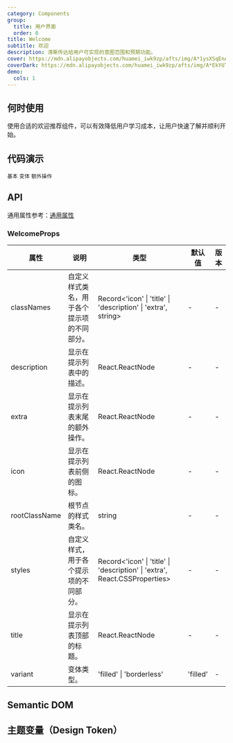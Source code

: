 ```yaml
---
category: Components
group:
  title: 用户界面
  order: 0
title: Welcome
subtitle: 欢迎
description: 清晰传达给用户可实现的意图范围和预期功能。
cover: https://mdn.alipayobjects.com/huamei_iwk9zp/afts/img/A*1ysXSqEnAckAAAAAAAAAAAAADgCCAQ/original
coverDark: https://mdn.alipayobjects.com/huamei_iwk9zp/afts/img/A*EkYUTotf-eYAAAAAAAAAAAAADgCCAQ/original
demo:
  cols: 1
---
```


## 何时使用

使用合适的欢迎推荐组件，可以有效降低用户学习成本，让用户快速了解并顺利开始。

## 代码演示

<!-- prettier-ignore -->
<code src="./demo/basic.tsx">基本</code>
<code src="./demo/variant.tsx">变体</code>
<code src="./demo/extra.tsx">额外操作</code>

## API

通用属性参考：[通用属性](/docs/react/common-props)

### WelcomeProps

| 属性 | 说明 | 类型 | 默认值 | 版本 |
| --- | --- | --- | --- | --- |
| classNames | 自定义样式类名，用于各个提示项的不同部分。 | Record<'icon' \| 'title' \| 'description' \| 'extra', string> | - | - |
| description | 显示在提示列表中的描述。 | React.ReactNode | - | - |
| extra | 显示在提示列表末尾的额外操作。 | React.ReactNode | - | - |
| icon | 显示在提示列表前侧的图标。 | React.ReactNode | - | - |
| rootClassName | 根节点的样式类名。 | string | - | - |
| styles | 自定义样式，用于各个提示项的不同部分。 | Record<'icon' \| 'title' \| 'description' \| 'extra', React.CSSProperties> | - | - |
| title | 显示在提示列表顶部的标题。 | React.ReactNode | - | - |
| variant | 变体类型。 | 'filled' \| 'borderless' | 'filled' | - |

## Semantic DOM

<code src="./demo/_semantic.tsx" simplify="true"></code>

## 主题变量（Design Token）

<ComponentTokenTable component="Welcome"></ComponentTokenTable>
